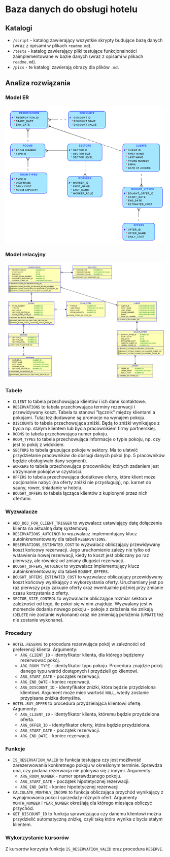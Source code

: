 # Baza danych do obsługi hotelu

## Katalogi

* `/script` - katalog zawierający wszystkie skrypty budujące bazę danych (wraz z opisami w plikach `readme.md`).
* `/tests` - katalog zawierający pliki testujące funkcjonalności zaimplementowane w bazie danych (wraz z opisami w plikach `readme.md`).
* `/pics` - te katalogi zawierają obrazy dla plików `.md`.

## Analiza rozwiązania

### Model ER

![logical](pics/logical.png)

### Model relacyjny

![relational](pics/relational.png)

### Tabele

* `CLIENT` to tabela przechowująca klientów i ich dane kontaktowe.
* `RESERVATIONS` to tabela przechowująca terminy rezerwacji i przewidywany koszt. Tabela ta stanowi "łącznik" między klientami a pokojami. Tutaj też dodawane są promocje na wynajem pokoju.
* `DISCOUNTS` to tabela przechowująca zniżki. Będą to zniżki wynikające z bycia np. stałym klientem lub bycia pracownikiem firmy partnerskiej.
* `ROOMS` to tabela przechowująca numer pokoju.
* `ROOM_TYPES` to tabela przechowująca informacje o typie pokoju, np. czy jest to pokój z widokiem.
* `SECTORS` to tabela grupująca pokoje w sektory. Ma to ułatwić przydzielanie pracowników do obsługi danych pokoi (np. 5 pracowników będzie obsługiwało dany segment).
* `WORKERS` to tabela przechowująca pracowników, których zadaniem jest utrzymanie pokojów w czystości.
* `OFFERS` to tabela przechowująca dodatkowe oferty, które klient może opcjonalnie nabyć (na oferty zniżki nie przysługują), np. karnet do sauny, rower, śniadanie w hotelu.
* `BOUGHT_OFFERS` to tabela łącząca klientów z kupionymi przez nich ofertami.

### Wyzwalacze

* `ADD_DOJ_FOR_CLIENT_TRIGGER` to wyzwalacz ustawiający datę dołączenia klienta na aktualną datę systemową.
* `RESERVATIONS_AUTOINCR` to wyzwalacz implementujący klucz autoinkrementowany dla tabeli `RESERVATIONS`.
* `RESERVATIONS_ESTIMATED_COST` to wyzwalacz obliczający przewidywany koszt końcowy rezerwacji. Jego uruchomienie zależy nie tylko od wstawienia nowej rezerwacji, kiedy to koszt jest obliczany po raz pierwszy, ale również od zmiany długości rezerwacji.
* `BOUGHT_OFFERS_AUTOINCR` to wyzwalacz implementujący klucz autoinkrementowany dla tabeli `BOUGHT_OFFERS`.
* `BOUGHT_OFFERS_ESTIMATED_COST` to wyzwalacz obliczający przewidywany koszt końcowy wynikający z wykorzystania oferty. Uruchamiany jest po raz pierwszy przy zakupie oferty oraz ewentualnie później przy zmianie czasu korzystania z oferty.
* `SECTOR_SIZE_CONTROL` to wyzwalacze obliczające rozmiar sektora w zależności od tego, ile pokoi się w nim znajduje. Wyzwalany jest w momencie dodania nowego pokoju - pokoje z założenia nie znikają (`DELETE` nie zostanie wykonane) oraz nie zmieniają położenia (`UPDATE` też nie zostanie wykonane).

### Procedury

* `HOTEL.RESERVE` to procedura rezerwująca pokój w zależności od preferencji klienta. Argumenty:
  * `ARG_CLIENT_ID` - identyfikator klienta, dla którego będziemy rezerwować pokój.
  * `ARG_ROOM_TYPE` - identyfikator typu pokoju. Procedura znajdzie pokój danego typu wśród dostępnych i przydzieli go klientowi.
  * `ARG_START_DATE` - początek rezerwacji.
  * `ARG_END_DATE` - koniec rezerwacji.
  * `ARG_DISCOUNT_ID` - identyfikator zniżki, która będzie przydzielona klientowi. Argument może mieć wartość `NULL`, wtedy zostanie przypisana zniżka domyślna.
* `HOTEL.BUY_OFFER` to procedura przydzielająca klientowi ofertę. Argumenty:
  * `ARG_CLIENT_ID` - identyfikator klienta, któremu będzie przydzielona oferta.
  * `ARG_OFFER_ID` - identyfikator oferty, która będzie przydzielona.
  * `ARG_START_DATE` - początek rezerwacji.
  * `ARG_END_DATE` - koniec rezerwacji.

### Funkcje

* `IS_RESERVATION_VALID` to funkcja testująca czy jest możliwość zarezerwowania konkretnego pokoju w określonym terminie. Sprawdza ona, czy podana rezerwacja nie pokrywa się z innymi. Argumenty:
  * `ARG_ROOM_NUMBER` - numer sprawdzanego pokoju.
  * `ARG_START_DATE` - początek hipotetycznej rezerwacji.
  * `ARG_END_DATE` - koniec hipotetycznej rezerwacji.
* `CALCULATE_MONTHLY_INCOME` to funkcja obliczająca przychód wynikający z wynajmowania pokoi i sprzedaży różnych ofert. Argumenty `MONTH_NUMBER` i `YEAR_NUMBER` określają dla którego miesiąca obliczyć przychód.
* `GET_DISCOUNT_ID` to funkcja sprawdzająca czy danemu klientowi można przydzielić automatyczną zniżkę, czyli taką która wynika z bycia stałym klientem.

### Wykorzystanie kursorów

Z kursorów korzysta funkcja `IS_RESERVATION_VALID` oraz procedura `RESERVE`.